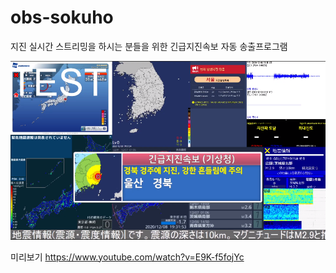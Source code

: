 # obs-sokuho
지진 실시간 스트리밍을 하시는 분들을 위한 긴급지진속보 자동 송출프로그램

![Demo](./res/demo.png)<br>

미리보기
https://www.youtube.com/watch?v=E9K-f5fojYc
